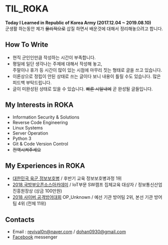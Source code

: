 # TIL_ROKA
**Today I Learned in Republic of Korea Army (2017.12.04 ~ 2019.08.10)**  
군생활 하는동안 제가 ~~물리적으로~~ 삽질 하면서 배운것에 대해서 정리해놓으려고 합니다.  

## How To Write
* 현직 군인인만큼 작성하는 시간이 부족합니다.
* 평일에 일단 생각나는 주제에 대해서 작성해 놓고,  
  주말이나 휴가 등 시간이 많이 있는 시점에 마무리 짓는 형태로 글을 쓰고 있습니다.  
* 이론상으로 정립이 안된 상태로 쓰는 글이다 보니 내용이 틀릴 수도 있습니다. 많은 피드백 부탁드립니다.
* 글이 미완성된 상태로 있을 수 있습니다. ~~빠른 시일내에~~ 곧 완성될 글들입니다.  

## My Interests in ROKA
* Information Security & Solutions
* Reverse Code Engineering
* Linux Systems
* Server Operation
* Python 3
* Git & Code Version Control
* ~~전역시켜주세요~~

## My Experiences in ROKA
* [대한민국 육군 정보보호병](https://www.mma.go.kr/contents.do?mc=mma0000516) / 후반기 교육 정보보호병과정 1위  
* [2018 국방부오픈소스아카데미](http://osam.oss.kr/main/page.jsp?pid=offline.offline13) / IoT부문 SW캠프 집체교육 대상자 / 정보통신산업진흥원장상 (상금 100만원)    
* [2018 사이버 공격방어대회](http://cce.cstec.kr/) OP_Unknown / 예선 기관 방어팀 2위, 본선 기관 방어팀 4위 (전체 11위)

## Contacts
* Email : revival0n@naver.com / dohan0930@gmail.com
* [Facebook](https://www.facebook.com/dohan0930) messenger
